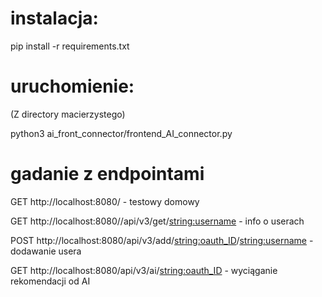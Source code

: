 # instalacja:
pip install -r requirements.txt

# uruchomienie:
(Z directory macierzystego)

python3 ai_front_connector/frontend_AI_connector.py

# gadanie z endpointami

GET http://localhost:8080/ - testowy domowy

GET http://localhost:8080//api/v3/get/<string:username> - info o userach

POST http://localhost:8080/api/v3/add/<string:oauth_ID>/<string:username> - dodawanie usera

GET http://localhost:8080/api/v3/ai/<string:oauth_ID> - wyciąganie rekomendacji od AI

